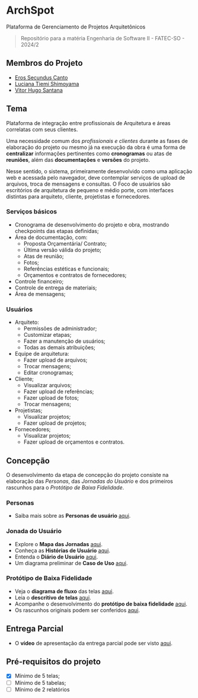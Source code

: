 # ArchSpot
Plataforma de Gerenciamento de Projetos Arquitetônicos

> Repositório para a matéria Engenharia de Software II - FATEC-SO - 2024/2

## Membros do Projeto

 - [Eros Secundus Canto](https://github.com/erossecundus)
 - [Luciana Tiemi Shimoyama](https://github.com/lucitiemi)
 - [Vitor Hugo Santana](https://github.com/Vituuuuu)


## Tema
Plataforma de integração entre profissionais de Arquitetura e áreas correlatas com seus clientes.

Uma necessidade comum dos _profissionais e clientes_ durante as fases de elaboração do projeto ou mesmo já na execução da obra é uma forma de **centralizar** informações pertinentes como **cronogramas** ou atas de **reuniões**, além das **documentações** e **versões** do projeto.

Nesse sentido, o sistema, primeiramente desenvolvido como uma aplicação web e acessada pelo navegador, deve contemplar serviços de upload de arquivos, troca de mensagens e consultas.
O Foco de usuários são escritórios de arquitetura de pequeno e médio porte, com interfaces distintas para arquiteto, cliente, projetistas e fornecedores.

### Serviços básicos
 - Cronograma de desenvolvimento do projeto e obra, mostrando checkpoints das etapas definidas;
 - Área de documentação, com:
   - Proposta Orçamentária/ Contrato;
   - Última versão válida do projeto;
   - Atas de reunião;
   - Fotos;
   - Referências estéticas e funcionais;
   - Orçamentos e contratos de fornecedores;
 - Controle financeiro;
 - Controle de entrega de materiais;
 - Área de mensagens;

### Usuários
 - Arquiteto:
   - Permissões de administrador;
   - Customizar etapas;
   - Fazer a manutenção de usuários;
   - Todas as demais atribuições;
 - Equipe de arquitetura:
   - Fazer upload de arquivos;
   - Trocar mensagens;
   - Editar cronogramas;
 - Cliente;
   - Visualizar arquivos;
   - Fazer upload de referências;
   - Fazer upload de fotos;
   - Trocar mensagens;
 - Projetistas;
   - Visualizar projetos;
   - Fazer upload de projetos;
 - Fornecedores;
   - Visualizar projetos;
   - Fazer upload de orçamentos e contratos.

## Concepção
O desenvolvimento da etapa de concepção do projeto consiste na elaboração das _Personas_, das _Jornadas do Usuário_ e dos primeiros rascunhos para o _Protótipo de Baixa Fidelidade_.
### Personas
- Saiba mais sobre as **Personas de usuário** [aqui](https://docs.google.com/presentation/d/1sRGfyo2ZArxzj43Udp9Zo00W071zYn_h9YVnvCeJRuI/edit?usp=sharing).

### Jonada do Usuário
- Explore o **Mapa das Jornadas** [aqui](https://docs.google.com/spreadsheets/d/1949en0Z9xyyAUvHKAskodha9thMEoVzjzTD_Y0P2tUw/edit?usp=sharing).
- Conheça as **Histórias de Usuário** [aqui](https://docs.google.com/spreadsheets/d/1j_ByA6TTx74EM0C7ko6JCeuAwgFLfdyNaMeFRW3zSKg/edit?usp=sharing).
- Entenda o **Diário de Usuário** [aqui](https://docs.google.com/spreadsheets/d/1QT7FeWcpSWCD6w4JIW9VV4grJma3GNqNFpB3rF5jF2M/edit?usp=sharing).
- Um diagrama preliminar de **Caso de Uso** [aqui](/ref/Diagrama-caso-de-uso.jpg).

### Protótipo de Baixa Fidelidade
- Veja o **diagrama de fluxo** das telas [aqui](https://lucid.app/lucidspark/47db5361-0695-44ba-b052-e111ac3e9673/edit?viewport_loc=3436%2C518%2C3840%2C1844%2C0_0&invitationId=inv_adb1aa17-e0e0-438d-887d-abf8feea4949).
- Leia o **descritivo de telas** [aqui](https://docs.google.com/document/d/1yUhtdYXbvCQlh7XOV9IoIi8wEIdUzvh2cp0wVSHtAR0/edit?usp=sharing).
- Acompanhe o desenvolvimento do **protótipo de baixa fidelidade** [aqui](https://miro.com/app/board/uXjVLWLmPDU=/?share_link_id=5262047678480).
- Os rascunhos originais podem ser conferidos [aqui](https://drive.google.com/drive/folders/1t0J1L2WhydU_7EdtlA3Z0poaO0kX7KcP).

## Entrega Parcial
- O **vídeo** de apresentação da entrega parcial pode ser visto [aqui](https://youtu.be/9mBBVEJD43M?si=0aBZlrPVU3hxVvjq).

## Pré-requisitos do projeto
 - [x] Mínimo de 5 telas;
 - [ ] Mínimo de 5 tabelas;
 - [ ] Mínimo de 2 relatórios
